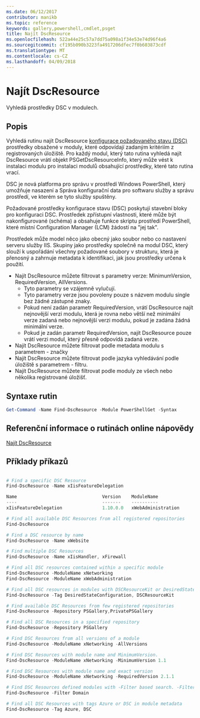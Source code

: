 ```yaml
---
ms.date: 06/12/2017
contributor: manikb
ms.topic: reference
keywords: gallery,powershell,cmdlet,psget
title: Najít DscResource
ms.openlocfilehash: 522a44e25c57a7dd75a098a1f34e53e74d96f4a6
ms.sourcegitcommit: cf195b090b3223fa4917206dfec7f0b603873cdf
ms.translationtype: MT
ms.contentlocale: cs-CZ
ms.lasthandoff: 04/09/2018
---
```

# <a name="find-dscresource"></a>Najít DscResource

Vyhledá prostředky DSC v modulech.

## <a name="description"></a>Popis

Vyhledá rutinu najít DscResource [konfigurace požadovaného stavu (DSC)](https://msdn.microsoft.com/PowerShell/dsc/overview) prostředky obsažené v moduly, které odpovídají zadaným kritériím z registrovaných úložiště.
Pro každý modul, který tato rutina vyhledá najít DscResource vrátí objekt PSGetDscResourceInfo, který může vést k instalaci modulu pro instalaci modulů obsahující prostředky, které tato rutina vrací.

DSC je nová platforma pro správu v prostředí Windows PowerShell, který umožňuje nasazení a Správa konfigurační data pro softwaru služby a správu prostředí, ve kterém se tyto služby spuštěny.

Požadované prostředky konfigurace stavu (DSC) poskytují stavební bloky pro konfiguraci DSC. Prostředek zpřístupní vlastnosti, které může být nakonfigurované (schéma) a obsahuje funkce skriptu prostředí PowerShell, které místní Configuration Manager (LCM) žádostí na "jej tak".

Prostředek může model něco jako obecný jako soubor nebo co nastavení serveru služby IIS. Skupiny jako prostředky společně na modul DSC, který slouží k uspořádání všechny požadované soubory v strukturu, která je přenosný a zahrnuje metadata k identifikaci, jak jsou prostředky určena k použití.

- Najít DscResource můžete filtrovat s parametry verze: MinimumVersion, RequiredVersion, AllVersions.
  - Tyto parametry se vzájemně vylučují.
  - Tyto parametry verze jsou povoleny pouze s názvem modulu single bez žádné zástupné znaky.
  - Pokud není zadán parametr RequiredVersion, vrátí DscResource najít nejnovější verzi modulu, která je rovna nebo větší než minimální verze zadaná nebo nejnovější verzi modulu, pokud je zadána žádná minimální verze.
  - Pokud je zadán parametr RequiredVersion, najít DscResource pouze vrátí verzi modul, který přesně odpovídá zadaná verze.
- Najít DscResource můžete filtrovat podle metadata modulu s parametrem - značky
- Najít DscResource můžete filtrovat podle jazyka vyhledávání podle úložiště s parametrem - filtru.
- Najít DscResource můžete filtrovat podle moduly ze všech nebo několika registrované úložišť.

## <a name="cmdlet-syntax"></a>Syntaxe rutin
```powershell
Get-Command -Name Find-DscResource -Module PowerShellGet -Syntax
```

## <a name="cmdlet-online-help-reference"></a>Referenční informace o rutinách online nápovědy

[Najít DscResource](http://go.microsoft.com/fwlink/?LinkId=517196)

## <a name="example-commands"></a>Příklady příkazů
```powershell

# Find a specific DSC Resource
Find-DscResource -Name xIisFeatureDelegation

Name                                Version    ModuleName                          Repository
----                                -------    ----------                          ----------
xIisFeatureDelegation               1.10.0.0   xWebAdministration                  PSGallery

# Find all available DSC Resources from all registered repositories
Find-DscResource

# Find a DSC resource by name
Find-DscResource -Name xWebsite

# Find multiple DSC Resources
Find-DscResource -Name xIisHandler, xFirewall

# Find all DSC resources contained within a specific module
Find-DscResource -ModuleName xNetworking
Find-DscResource -ModuleName xWebAdministration

# Find all DSC resources in modules with DSCResourceKit or DesiredStateConfiguration
Find-DscResource -Tag DesiredStateConfiguration, DSCResourceKit

# Find available DSC Resources from few registered repositories
Find-DscResource -Repository PSGallery,PrivatePSGallery

# Find all DSC Resources in a specified repository
Find-DscResource -Repository PSGallery

# Find DSC Resources from all versions of a module
Find-DscResource -ModuleName xNetworking -AllVersions

# Find DSC Resources with module name and MinimumVersion.
Find-DscResource -ModuleName xNetworking -MinimumVersion 1.1

# Find DSC Resources with module name and exact version
Find-DscResource -ModuleName xNetworking -RequiredVersion 2.1.1

# Find DSC Resources defined modules with -Filter based search. -Filter searches in description and module names
Find-DscResource -Filter Domain

# Find all DSC Resources with tags Azure or DSC in module metadata
Find-DscResource -Tag Azure, DSC

```